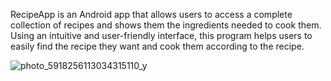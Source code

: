 RecipeApp is an Android app that allows users to access a complete collection of recipes and shows them the ingredients needed to cook them. Using an intuitive and user-friendly interface, this program helps users to easily find the recipe they want and cook them according to the recipe.


![photo_5918256113034315110_y](https://github.com/Miladsh7/RecipeApp/assets/80962004/80062295-c389-44f9-a6c8-e7dac4da2778)



